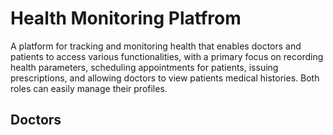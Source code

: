 # Health Monitoring Platfrom 
A platform for tracking and monitoring health that enables doctors and patients to access various functionalities,
with a primary focus on recording health parameters, scheduling appointments for patients, issuing prescriptions,
and allowing doctors to view patients medical histories. Both roles can easily manage their profiles.

## Doctors
